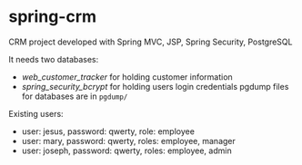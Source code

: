 # spring-crm
CRM project developed with Spring MVC, JSP, Spring Security, PostgreSQL

It needs two databases: 
- *web_customer_tracker* for holding customer information
- *spring_security_bcrypt* for holding users login credentials
pgdump files for databases are in `pgdump/`

Existing users:
- user: jesus, password: qwerty, role: employee
- user: mary, password: qwerty, roles: employee, manager
- user: joseph, password: qwerty, roles: employee, admin
